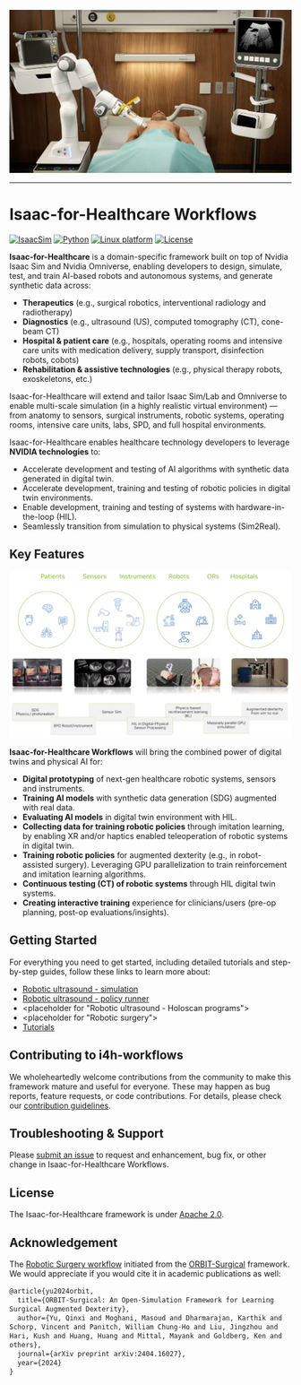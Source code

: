 ![Robitic ultrasound](./docs/source/ultrasound.jpg)

---

# Isaac-for-Healthcare Workflows

[![IsaacSim](https://img.shields.io/badge/IsaacSim-4.2.0-silver.svg)](https://docs.isaacsim.omniverse.nvidia.com/4.2.0/index.html)
[![Python](https://img.shields.io/badge/python-3.10-blue.svg)](https://docs.python.org/3/whatsnew/3.10.html)
[![Linux platform](https://img.shields.io/badge/platform-linux--64-orange.svg)](https://releases.ubuntu.com/20.04/)
[![License](https://img.shields.io/badge/license-Apache--2.0-yellow.svg)](https://opensource.org/license/apache-2-0)

**Isaac-for-Healthcare** is a domain-specific framework built on top of Nvidia Isaac Sim and Nvidia Omniverse, enabling developers to design, simulate, test, and train AI-based robots and autonomous systems, and generate synthetic data across:
- **Therapeutics** (e.g., surgical robotics, interventional radiology and radiotherapy)
- **Diagnostics** (e.g., ultrasound (US), computed tomography (CT), cone-beam CT)
- **Hospital & patient care** (e.g., hospitals, operating rooms and intensive care units with medication delivery, supply transport, disinfection robots, cobots)
- **Rehabilitation & assistive technologies** (e.g., physical therapy robots, exoskeletons, etc.)

Isaac-for-Healthcare will extend and tailor Isaac Sim/Lab and Omniverse to enable multi-scale simulation (in a highly realistic virtual environment) — from anatomy to sensors, surgical instruments, robotic systems, operating rooms, intensive care units, labs, SPD, and full hospital environments.

Isaac-for-Healthcare enables healthcare technology developers to leverage **NVIDIA technologies** to:
- Accelerate development and testing of AI algorithms with synthetic data generated in digital twin.
- Accelerate development, training and testing of robotic policies in digital twin environments.
- Enable development, training and testing of systems with hardware-in-the-loop (HIL).
- Seamlessly transition from simulation to physical systems (Sim2Real).

## Key Features

![Key features](./docs/source/key_features.jpg)

**Isaac-for-Healthcare Workflows** will bring the combined power of digital twins and physical AI for:
- **Digital prototyping** of next-gen healthcare robotic systems, sensors and instruments.
- **Training AI models** with synthetic data generation (SDG) augmented with real data.
- **Evaluating AI models** in digital twin environment with HIL.
- **Collecting data for training robotic policies** through imitation learning, by enabling XR and/or haptics enabled teleoperation of robotic systems in digital twin.
- **Training robotic policies** for augmented dexterity (e.g., in robot-assisted surgery). Leveraging GPU parallelization to train reinforcement and imitation learning algorithms.
- **Continuous testing (CT) of robotic systems** through HIL digital twin systems.
- **Creating interactive training** experience for clinicians/users (pre-op planning, post-op evaluations/insights).

## Getting Started

For everything you need to get started, including detailed tutorials and step-by-step guides, follow these links to learn more about:

- [Robotic ultrasound - simulation](./workflows/robotic_ultrasound/scripts/simulation/README.md)
- [Robotic ultrasound - policy runner](./workflows/robotic_ultrasound/scripts/policy_runner/README.md)
- <placeholder for "Robotic ultrasound - Holoscan programs">
- <placeholder for "Robotic surgery">
- [Tutorials](./tutorials)


## Contributing to i4h-workflows

We wholeheartedly welcome contributions from the community to make this framework mature and useful for everyone.
These may happen as bug reports, feature requests, or code contributions. For details, please check our
[contribution guidelines](./CONTRIBUTING.md).

## Troubleshooting & Support

Please [submit an issue](https://github.com/isaac-for-healthcare/i4h-workflows/issues) to request and enhancement, bug fix, or other change in Isaac-for-Healthcare Workflows.

## License

The Isaac-for-Healthcare framework is under [Apache 2.0](./LICENSE).

## Acknowledgement

The [Robotic Surgery workflow](./workflows/robotic_surgery/) initiated from the [ORBIT-Surgical](https://github.com/orbit-surgical/orbit-surgical) framework. We would appreciate if you would cite it in academic publications as well:

```
@article{yu2024orbit,
  title={ORBIT-Surgical: An Open-Simulation Framework for Learning Surgical Augmented Dexterity},
  author={Yu, Qinxi and Moghani, Masoud and Dharmarajan, Karthik and Schorp, Vincent and Panitch, William Chung-Ho and Liu, Jingzhou and Hari, Kush and Huang, Huang and Mittal, Mayank and Goldberg, Ken and others},
  journal={arXiv preprint arXiv:2404.16027},
  year={2024}
}
```
